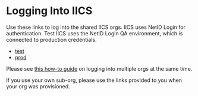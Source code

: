 # Logging Into IICS

Use these links to log into the shared IICS orgs.
IICS uses NetID Login for authentication.
Test IICS uses the NetID Login QA environment, which is connected to production credentials.

- [test](https://dm-us.informaticacloud.com/ma/sso/fu0Dw88PzqRdTYPctT73QJ)
- [prod](https://dm-us.informaticacloud.com/ma/sso/732dcgB8WwTgRubL1mFU8R)

Please see [this how-to guide](./howto.md#how-to-access-two-iics-orgsenvironments-at-the-same-time) on logging into multiple orgs at the same time.

If you use your own sub-org, please use the links provided to you when your org was provisioned.